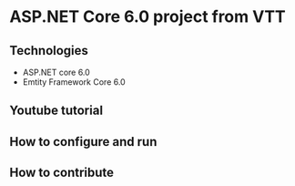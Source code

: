 # ASP.NET Core 6.0 project from VTT
## Technologies
- ASP.NET core 6.0
- Emtity Framework Core 6.0
## Youtube tutorial 
## How to configure and run
## How to contribute
